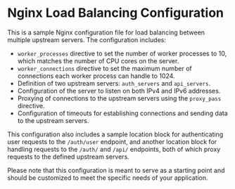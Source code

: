 # Nginx Load Balancing Configuration

This is a sample Nginx configuration file for load balancing between multiple upstream servers. The configuration includes:

- `worker_processes` directive to set the number of worker processes to 10, which matches the number of CPU cores on the server.
- `worker_connections` directive to set the maximum number of connections each worker process can handle to 1024.
- Definition of two upstream servers: `auth_servers` and `api_servers`.
- Configuration of the server to listen on both IPv4 and IPv6 addresses.
- Proxying of connections to the upstream servers using the `proxy_pass` directive.
- Configuration of timeouts for establishing connections and sending data to the upstream servers.

This configuration also includes a sample location block for authenticating user requests to the `/auth/user` endpoint, and another location block for handling requests to the `/auth/` and `/api/` endpoints, both of which proxy requests to the defined upstream servers. 

Please note that this configuration is meant to serve as a starting point and should be customized to meet the specific needs of your application.
